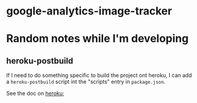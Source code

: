# google-analytics-image-tracker

# Random notes while I'm developing

## heroku-postbuild

If I need to do something specific to build the project
ont heroku, I can add a `heroku-postbuild` script
int the "scripts" entry in `package.json`.

See the doc on [heroku](https://devcenter.heroku.com/articles/nodejs-support#specifying-a-node-js-version);
